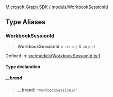 [Microsoft Graph SDK](../modules.md) / models/WorkbookSessionId

## Type Aliases

### WorkbookSessionId

> **WorkbookSessionId** = `string` & `object`

Defined in: [src/models/WorkbookSessionId.ts:1](https://github.com/Future-Secure-AI/microsoft-graph/blob/6f587d043e8277194e9b2feca914ab2cba9d258d/src/models/WorkbookSessionId.ts#L1)

#### Type declaration

##### \_\_brand

> **\_\_brand**: `"WorkbookSessionId"`
